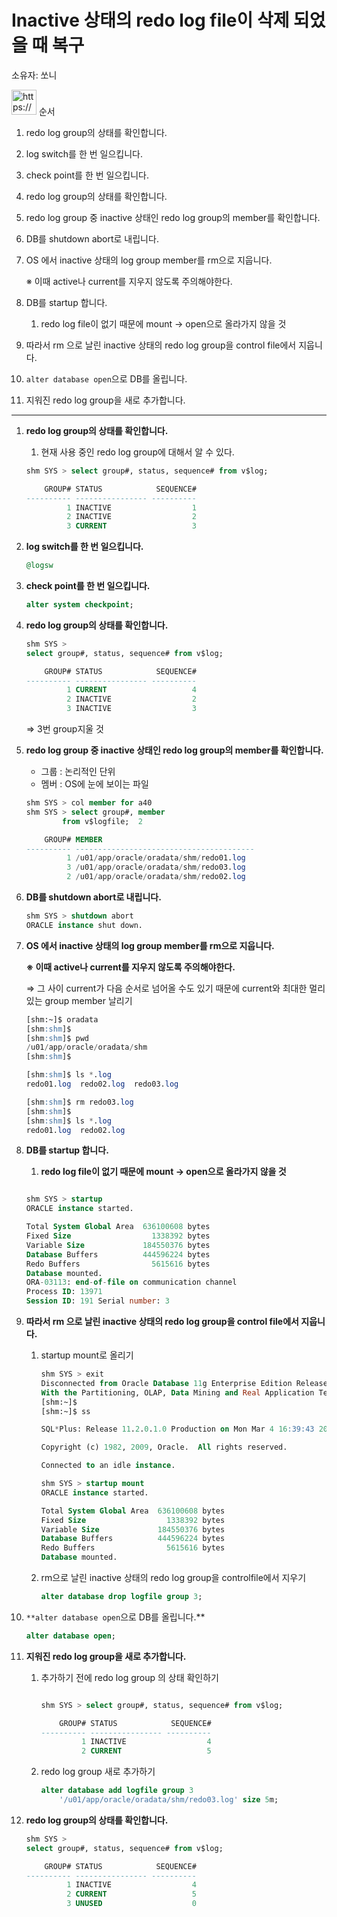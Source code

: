 # Inactive 상태의 redo log file이 삭제 되었을 때 복구

소유자: 쏘니

<aside>
<img src="https://www.notion.so/icons/list-indent_gray.svg" alt="https://www.notion.so/icons/list-indent_gray.svg" width="40px" /> 순서

1. redo log group의 상태를 확인합니다.
2. log switch를 한 번 일으킵니다. 
3. check point를 한 번 일으킵니다.
4. redo log group의 상태를 확인합니다.
5. redo log group 중 inactive 상태인 redo log group의 member를 확인합니다. 
6. DB를 shutdown abort로 내립니다. 
7. OS 에서 inactive 상태의 log group member를 rm으로 지웁니다.
    
    ※ 이때 active나 current를 지우지 않도록 주의해야한다.
    
8. DB를 startup 합니다.
    1. redo log file이 없기 때문에 mount → open으로 올라가지 않을 것
9. 따라서 rm 으로 날린 inactive 상태의 redo log group을 control file에서 지웁니다.
10. `alter database open`으로 DB를 올립니다.
11. 지워진 redo log group을 새로 추가합니다. 
</aside>

---

1. **redo log group의 상태를 확인합니다.**
    1. 현재 사용 중인 redo log group에 대해서 알 수 있다.
    
    ```sql
    shm SYS > select group#, status, sequence# from v$log;
    
        GROUP# STATUS            SEQUENCE#
    ---------- ---------------- ----------
             1 INACTIVE                  1
             2 INACTIVE                  2
             3 CURRENT                   3
    ```
    

    
2. **log switch를 한 번 일으킵니다.** 
    
    ```sql
    @logsw
    ```
    
3. **check point를 한 번 일으킵니다.**
    
    ```sql
    alter system checkpoint; 
    ```
    

    
4. **redo log group의 상태를 확인합니다.**
    
    ```sql
    shm SYS > 
    select group#, status, sequence# from v$log;
    
        GROUP# STATUS            SEQUENCE#
    ---------- ---------------- ----------
             1 CURRENT                   4
             2 INACTIVE                  2
             3 INACTIVE                  3
    ```
    

    
    ⇒ 3번 group지울 것
    
5. **redo log group 중 inactive 상태인 redo log group의 member를 확인합니다.** 
    - 그룹 : 논리적인 단위
    - 멤버 : OS에 눈에 보이는 파일
    
    ```sql
    shm SYS > col member for a40
    shm SYS > select group#, member
            from v$logfile;  2
    
        GROUP# MEMBER
    ---------- ----------------------------------------
             1 /u01/app/oracle/oradata/shm/redo01.log
             3 /u01/app/oracle/oradata/shm/redo03.log
             2 /u01/app/oracle/oradata/shm/redo02.log
    
    ```
    

    
6. **DB를 shutdown abort로 내립니다.** 
    
    ```sql
    shm SYS > shutdown abort
    ORACLE instance shut down.
    ```
    

    
7. **OS 에서 inactive 상태의 log group member를 rm으로 지웁니다.**
    
    **※ 이때 active나 current를 지우지 않도록 주의해야한다.**
    
    ⇒ 그 사이 current가 다음 순서로 넘어올 수도 있기 때문에 current와 최대한 멀리 있는 group member 날리기
    
    ```sql
    [shm:~]$ oradata
    [shm:shm]$
    [shm:shm]$ pwd
    /u01/app/oracle/oradata/shm
    [shm:shm]$
    
    [shm:shm]$ ls *.log
    redo01.log  redo02.log  redo03.log
    
    [shm:shm]$ rm redo03.log
    [shm:shm]$
    [shm:shm]$ ls *.log
    redo01.log  redo02.log
    ```
    

    
8. **DB를 startup 합니다.**
    1. **redo log file이 없기 때문에 mount → open으로 올라가지 않을 것**
    
    ```sql
    
    shm SYS > startup
    ORACLE instance started.
    
    Total System Global Area  636100608 bytes
    Fixed Size                  1338392 bytes
    Variable Size             184550376 bytes
    Database Buffers          444596224 bytes
    Redo Buffers                5615616 bytes
    Database mounted.
    ORA-03113: end-of-file on communication channel
    Process ID: 13971
    Session ID: 191 Serial number: 3
    ```
    

    
9. **따라서 rm 으로 날린 inactive 상태의 redo log group을 control file에서 지웁니다.**
    1. startup mount로 올리기
        
        ```sql
        shm SYS > exit
        Disconnected from Oracle Database 11g Enterprise Edition Release 11.2.0.1.0 - Production
        With the Partitioning, OLAP, Data Mining and Real Application Testing options
        [shm:~]$
        [shm:~]$ ss
        
        SQL*Plus: Release 11.2.0.1.0 Production on Mon Mar 4 16:39:43 2024
        
        Copyright (c) 1982, 2009, Oracle.  All rights reserved.
        
        Connected to an idle instance.
        
        shm SYS > startup mount
        ORACLE instance started.
        
        Total System Global Area  636100608 bytes
        Fixed Size                  1338392 bytes
        Variable Size             184550376 bytes
        Database Buffers          444596224 bytes
        Redo Buffers                5615616 bytes
        Database mounted.
        ```
        
    2. rm으로 날린 inactive 상태의 redo log group을 controlfile에서 지우기
        
        ```sql
        alter database drop logfile group 3;
        ```
        

        
    
10. `**alter database open`으로 DB를 올립니다.**
    
    ```sql
    alter database open;
    ```
    

    
11. **지워진 redo log group을 새로 추가합니다.** 
    1. 추가하기 전에 redo log group 의 상태 확인하기
        
        ```sql
        
        shm SYS > select group#, status, sequence# from v$log;
        
            GROUP# STATUS            SEQUENCE#
        ---------- ---------------- ----------
                 1 INACTIVE                  4
                 2 CURRENT                   5
        
        ```
        

        
    2. redo log group 새로 추가하기
        
        ```sql
        alter database add logfile group 3
        	'/u01/app/oracle/oradata/shm/redo03.log' size 5m;
        ```
        
        

1. **redo log group의 상태를 확인합니다.**
    
    ```sql
    shm SYS > 
    select group#, status, sequence# from v$log;
    
        GROUP# STATUS            SEQUENCE#
    ---------- ---------------- ----------
             1 INACTIVE                  4
             2 CURRENT                   5
             3 UNUSED                    0
    ```
    

    

